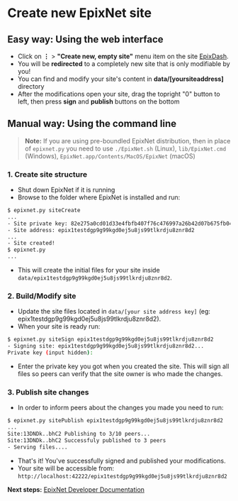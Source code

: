 # Create new EpixNet site

## Easy way: Using the web interface

 * Click on **⋮** > **"Create new, empty site"** menu item on the site [EpixDash](http://127.0.0.1:42222/epix1dashuu6pvsut7aw9dx44f543mv7xt9zlydsj9t).
 * You will be **redirected** to a completely new site that is only modifiable by you!
 * You can find and modify your site's content in **data/[yoursiteaddress]** directory
 * After the modifications open your site, drag the topright "0" button to left, then press **sign** and **publish** buttons on the bottom

## Manual way: Using the command line

> __Note:__
> If you are using pre-boundled EpixNet distribution, then in place of `epixnet.py` you need to use `./EpixNet.sh` (Linux), `lib/EpixNet.cmd` (Windows), `EpixNet.app/Contents/MacOS/EpixNet` (macOS)

### 1. Create site structure

* Shut down EpixNet if it is running
* Browse to the folder where EpixNet is installed and run:

```bash
$ epixnet.py siteCreate
...
- Site private key: 82e275a0cd01d33e4fbfb407f76c476997a26b42d07b675fb049e7b8cac0f15b
- Site address: epix1testdgp9g99kgd0ej5u8js99tlkrdju8znr8d2
...
- Site created!
$ epixnet.py
...
```

- This will create the initial files for your site inside ```data/epix1testdgp9g99kgd0ej5u8js99tlkrdju8znr8d2```.

### 2. Build/Modify site

* Update the site files located in ```data/[your site address key]``` (eg: epix1testdgp9g99kgd0ej5u8js99tlkrdju8znr8d2).
* When your site is ready run:

```bash
$ epixnet.py siteSign epix1testdgp9g99kgd0ej5u8js99tlkrdju8znr8d2
- Signing site: epix1testdgp9g99kgd0ej5u8js99tlkrdju8znr8d2...
Private key (input hidden):
```

* Enter the private key you got when you created the site. This will sign all files so peers can verify that the site owner is who made the changes.

### 3. Publish site changes

* In order to inform peers about the changes you made you need to run:

```bash
$ epixnet.py sitePublish epix1testdgp9g99kgd0ej5u8js99tlkrdju8znr8d2
...
Site:13DNDk..bhC2 Publishing to 3/10 peers...
Site:13DNDk..bhC2 Successfuly published to 3 peers
- Serving files....
```

* That's it! You've successfully signed and published your modifications.
* Your site will be accessible from: ```http://localhost:42222/epix1testdgp9g99kgd0ej5u8js99tlkrdju8znr8d2```


**Next steps:** [EpixNet Developer Documentation](../../site_development/getting_started/)

